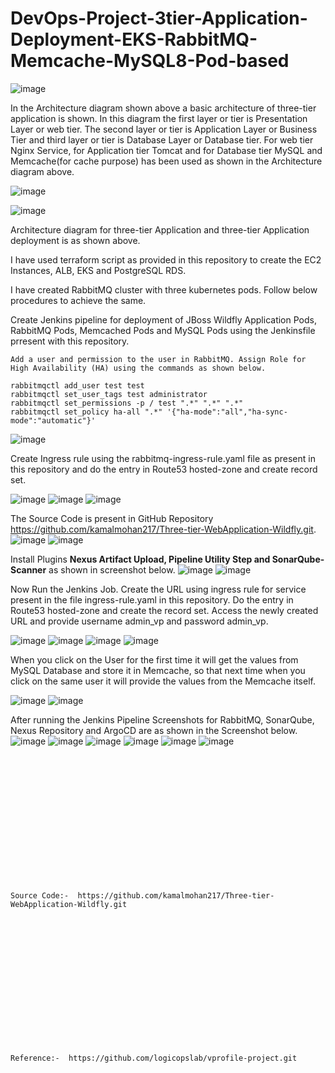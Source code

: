 # DevOps-Project-3tier-Application-Deployment-EKS-RabbitMQ-Memcache-MySQL8-Pod-based
![image](https://github.com/user-attachments/assets/bf16fb2c-b5aa-4f23-97da-603dda586f0c)

In the Architecture diagram shown above a basic architecture of three-tier application is shown. In this diagram the first layer or tier is Presentation Layer or web tier. The second layer or tier is Application Layer or Business Tier and third layer or tier is Database Layer or Database tier. For web tier Nginx Service, for Application tier Tomcat and for Database tier MySQL and Memcache(for cache purpose) has been used as shown in the Architecture diagram above.

![image](https://github.com/user-attachments/assets/e3f97f5d-d298-4c65-a265-1f8347bf75c8)

![image](https://github.com/user-attachments/assets/a4255a52-21b5-4fe7-b855-cb788dd90b69)

Architecture diagram for three-tier Application and three-tier Application deployment is as shown above.

I have used terraform script as provided in this repository to create the EC2 Instances, ALB, EKS and PostgreSQL RDS.

I have created RabbitMQ cluster with three kubernetes pods. Follow below procedures to achieve the same.

Create Jenkins pipeline for deployment of JBoss Wildfly Application Pods, RabbitMQ Pods, Memcached Pods and MySQL Pods using the Jenkinsfile prresent with this repository.

```
Add a user and permission to the user in RabbitMQ. Assign Role for High Availability (HA) using the commands as shown below.

rabbitmqctl add_user test test
rabbitmqctl set_user_tags test administrator
rabbitmqctl set_permissions -p / test ".*" ".*" ".*"
rabbitmqctl set_policy ha-all ".*" '{"ha-mode":"all","ha-sync-mode":"automatic"}' 
```
![image](https://github.com/user-attachments/assets/ff8973de-ab40-498e-8f85-869b618e9679)

Create Ingress rule using the rabbitmq-ingress-rule.yaml file as present in this repository and do the entry in Route53 hosted-zone and create record set.

![image](https://github.com/user-attachments/assets/54efb7ac-f9f6-4cd6-8b78-a2e611dfa8a3)
![image](https://github.com/user-attachments/assets/6f6a1bd8-d11f-48a6-8793-fe369c945f1e)
![image](https://github.com/user-attachments/assets/cc2ce1e6-6e61-45dd-8586-f361be8527a9)

The Source Code is present in GitHub Repository https://github.com/kamalmohan217/Three-tier-WebApplication-Wildfly.git.
![image](https://github.com/user-attachments/assets/0b8c58d3-ddf5-47b9-a914-8cdc2a58558b)
![image](https://github.com/user-attachments/assets/e63f932f-314d-41f5-8c73-a6dc01cd24d2)

Install Plugins **Nexus Artifact Upload, Pipeline Utility Step and SonarQube-Scanner** as shown in screenshot below.
![image](https://github.com/user-attachments/assets/fe3cbeb6-bd01-483d-8807-9c07d466d64e)
![image](https://github.com/user-attachments/assets/0b24207d-ad1b-49b9-9aad-f4344986efa1)

Now Run the Jenkins Job. Create the URL using ingress rule for service present in the file ingress-rule.yaml in this repository. Do the entry in Route53 hosted-zone and create the record set. Access the newly created URL and provide username admin_vp and password admin_vp.

![image](https://github.com/user-attachments/assets/b36ce511-201e-4a43-9a75-794ba3736755)
![image](https://github.com/user-attachments/assets/ccb6422b-f89c-4c84-8f90-5c856ad502f4)
![image](https://github.com/user-attachments/assets/c129f251-f09b-4eaa-9d33-136553c4cdc7)
![image](https://github.com/user-attachments/assets/bc595ebc-6816-472f-afc4-17ddecece21e)

When you click on the User for the first time it will get the values from MySQL Database and store it in Memcache, so that next time when you click on the same user it will provide the values from the Memcache itself.

![image](https://github.com/user-attachments/assets/bb65bba0-4bb9-45ad-b1dc-931d683ad97c)
![image](https://github.com/user-attachments/assets/a57fc4aa-bb3b-4599-a53c-cb53a12f5a10)

After running the Jenkins Pipeline Screenshots for RabbitMQ, SonarQube, Nexus Repository and ArgoCD are as shown in the Screenshot below.
![image](https://github.com/user-attachments/assets/a3d598cd-2527-4010-97cb-bca18c1e05f5)
![image](https://github.com/user-attachments/assets/134a3844-8df3-4c5f-ad06-157b3e5106f0)
![image](https://github.com/user-attachments/assets/d31c154a-2285-48bf-b0cb-8ea7027ea2c8)
![image](https://github.com/user-attachments/assets/8f55a3d5-7b42-4fa8-acf0-4babb6abef58)
![image](https://github.com/user-attachments/assets/7ba7649d-ca41-4cd1-b875-8c89961868bd)
![image](https://github.com/user-attachments/assets/0406b31a-47f7-4b04-8e28-929f3f108f43)


<br><br/>
<br><br/>
<br><br/>
<br><br/>
<br><br/>
<br><br/>
```
Source Code:-  https://github.com/kamalmohan217/Three-tier-WebApplication-Wildfly.git
```
<br><br/>
<br><br/>
<br><br/>
<br><br/>
<br><br/>
<br><br/>
```
Reference:-  https://github.com/logicopslab/vprofile-project.git
```
